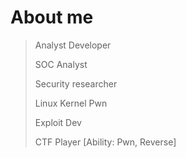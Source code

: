 # About me



<!--more-->
>
>Analyst Developer
>
>SOC Analyst
>
>Security researcher
>
>Linux Kernel Pwn
>
>Exploit Dev
>
>CTF Player [Ability: Pwn, Reverse]


